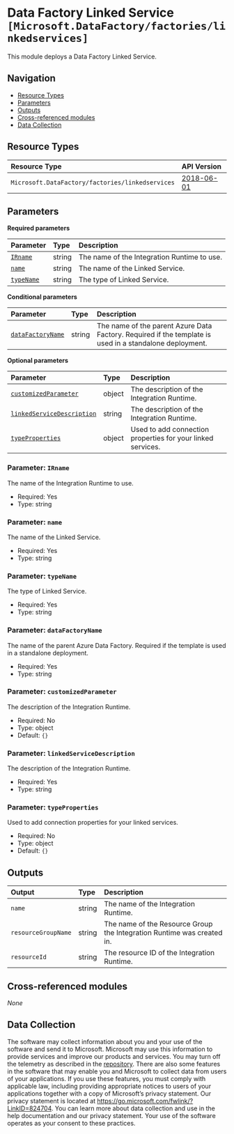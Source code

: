 # Data Factory Linked Service `[Microsoft.DataFactory/factories/linkedservices]`

This module deploys a Data Factory Linked Service.

## Navigation

- [Resource Types](#Resource-Types)
- [Parameters](#Parameters)
- [Outputs](#Outputs)
- [Cross-referenced modules](#Cross-referenced-modules)
- [Data Collection](#Data-Collection)

## Resource Types

| Resource Type | API Version |
| :-- | :-- |
| `Microsoft.DataFactory/factories/linkedservices` | [2018-06-01](https://learn.microsoft.com/en-us/azure/templates/Microsoft.DataFactory/2018-06-01/factories/linkedservices) |

## Parameters

**Required parameters**

| Parameter | Type | Description |
| :-- | :-- | :-- |
| [`IRname`](#parameter-irname) | string | The name of the Integration Runtime to use. |
| [`name`](#parameter-name) | string | The name of the Linked Service. |
| [`typeName`](#parameter-typename) | string | The type of Linked Service. |

**Conditional parameters**

| Parameter | Type | Description |
| :-- | :-- | :-- |
| [`dataFactoryName`](#parameter-datafactoryname) | string | The name of the parent Azure Data Factory. Required if the template is used in a standalone deployment. |

**Optional parameters**

| Parameter | Type | Description |
| :-- | :-- | :-- |
| [`customizedParameter`](#parameter-customizedparameter) | object | The description of the Integration Runtime. |
| [`linkedServiceDescription`](#parameter-linkedservicedescription) | string | The description of the Integration Runtime. |
| [`typeProperties`](#parameter-typeproperties) | object | Used to add connection properties for your linked services. |

### Parameter: `IRname`

The name of the Integration Runtime to use.

- Required: Yes
- Type: string

### Parameter: `name`

The name of the Linked Service.

- Required: Yes
- Type: string

### Parameter: `typeName`

The type of Linked Service.

- Required: Yes
- Type: string

### Parameter: `dataFactoryName`

The name of the parent Azure Data Factory. Required if the template is used in a standalone deployment.

- Required: Yes
- Type: string

### Parameter: `customizedParameter`

The description of the Integration Runtime.

- Required: No
- Type: object
- Default: `{}`

### Parameter: `linkedServiceDescription`

The description of the Integration Runtime.

- Required: Yes
- Type: string

### Parameter: `typeProperties`

Used to add connection properties for your linked services.

- Required: No
- Type: object
- Default: `{}`


## Outputs

| Output | Type | Description |
| :-- | :-- | :-- |
| `name` | string | The name of the Integration Runtime. |
| `resourceGroupName` | string | The name of the Resource Group the Integration Runtime was created in. |
| `resourceId` | string | The resource ID of the Integration Runtime. |

## Cross-referenced modules

_None_

## Data Collection

The software may collect information about you and your use of the software and send it to Microsoft. Microsoft may use this information to provide services and improve our products and services. You may turn off the telemetry as described in the [repository](https://aka.ms/avm/telemetry). There are also some features in the software that may enable you and Microsoft to collect data from users of your applications. If you use these features, you must comply with applicable law, including providing appropriate notices to users of your applications together with a copy of Microsoft’s privacy statement. Our privacy statement is located at <https://go.microsoft.com/fwlink/?LinkID=824704>. You can learn more about data collection and use in the help documentation and our privacy statement. Your use of the software operates as your consent to these practices.
